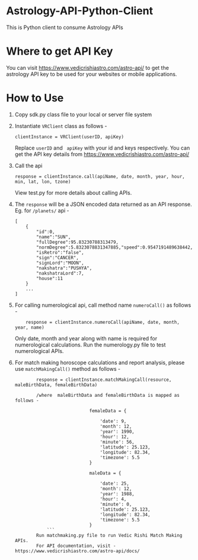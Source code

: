 Astrology-API-Python-Client
================================

This is Python client to consume Astrology APIs

Where to get API Key
====================

You can visit https://www.vedicrishiastro.com/astro-api/ to get the astrology API key to be used for your websites or
mobile applications.

How to Use
==========

1. Copy sdk.py class file to your local or server file system
2. Instantiate ```VRClient``` class as follows -
    ```
    clientInstance = VRClient(userID, apiKey)
    ```
    Replace ``` userID ``` and ``` apiKey``` with your id and keys respectively.
    You can get the API key details from https://www.vedicrishiastro.com/astro-api/

3. Call the api
    ```
    response = clientInstance.call(apiName, date, month, year, hour, min, lat, lon, tzone)

    ```
    View test.py for more details about calling APIs.
    
4. The ``` response ``` will be a JSON encoded data returned as an API response. Eg. for ``` /planets/ ``` api - 
    ```
    [
        {
            "id":0,
            "name":"SUN",
            "fullDegree":95.83230788313479,
            "normDegree":5.8323078831347885,"speed":0.9547191489638442,
            "isRetro":"false",
            "sign":"CANCER",
            "signLord":"MOON",
            "nakshatra":"PUSHYA",
            "nakshatraLord":7,
            "house":11
        }
        ...
    ]
    ```
5. For calling numerological api, call method name ``` numeroCall() ``` as follows -

    ```
        response = clientInstance.numeroCall(apiName, date, month, year, name)

    ```
    Only date, month and year along with name is required for numerological calculations.
    Run the numerology.py file to test numerological APIs.

6. For match making horoscope calculations and report analysis, please use ```matchMakingCall()``` method as follows -

    ```
            response = clientInstance.matchMakingCall(resource, maleBirthData, femaleBirthData)
			
			/where  maleBirthData and femaleBirthData is mapped as follows -

			                    femaleData = {

			                        'date': 9,
			                        'month': 12,
			                        'year': 1990,
			                        'hour': 12,
			                        'minute': 56,
			                        'latitude': 25.123,
			                        'longitude': 82.34,
			                        'timezone': 5.5
			                    }

			                    maleData = {

			                        'date': 25,
			                        'month': 12,
			                        'year': 1988,
			                        'hour': 4,
			                        'minute': 0,
			                        'latitude': 25.123,
			                        'longitude': 82.34,
			                        'timezone': 5.5
			                    }
			    ```
			Run matchmaking.py file to run Vedic Rishi Match Making APIs.
			For API documentation, visit - https://www.vedicrishiastro.com/astro-api/docs/
			
